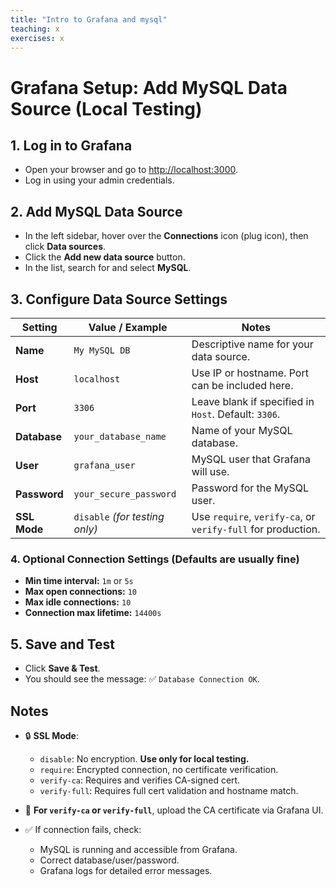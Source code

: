 ```yaml
---
title: "Intro to Grafana and mysql"
teaching: x
exercises: x
---
```



# Grafana Setup: Add MySQL Data Source (Local Testing)

## 1. Log in to Grafana
- Open your browser and go to [http://localhost:3000](http://localhost:3000).
- Log in using your admin credentials.

## 2. Add MySQL Data Source
- In the left sidebar, hover over the **Connections** icon (plug icon), then click **Data sources**.
- Click the **Add new data source** button.
- In the list, search for and select **MySQL**.

## 3. Configure Data Source Settings

| Setting               | Value / Example                  | Notes                                                                 |
|-----------------------|----------------------------------|-----------------------------------------------------------------------|
| **Name**              | `My MySQL DB`                    | Descriptive name for your data source.                                |
| **Host**              | `localhost`                      | Use IP or hostname. Port can be included here.                        |
| **Port**              | `3306`                           | Leave blank if specified in `Host`. Default: `3306`.                  |
| **Database**          | `your_database_name`             | Name of your MySQL database.                                          |
| **User**              | `grafana_user`                   | MySQL user that Grafana will use.                                     |
| **Password**          | `your_secure_password`           | Password for the MySQL user.                                          |
| **SSL Mode**          | `disable` *(for testing only)*   | Use `require`, `verify-ca`, or `verify-full` for production.          |

### 4. Optional Connection Settings (Defaults are usually fine)
- **Min time interval:** `1m` or `5s`
- **Max open connections:** `10`
- **Max idle connections:** `10`
- **Connection max lifetime:** `14400s`

## 5. Save and Test
- Click **Save & Test**.
- You should see the message: ✅ `Database Connection OK`.

## Notes
- 🔒 **SSL Mode**:
  - `disable`: No encryption. **Use only for local testing.**
  - `require`: Encrypted connection, no certificate verification.
  - `verify-ca`: Requires and verifies CA-signed cert.
  - `verify-full`: Requires full cert validation and hostname match.

- 📁 **For `verify-ca` or `verify-full`**, upload the CA certificate via Grafana UI.

- ✅ If connection fails, check:
  - MySQL is running and accessible from Grafana.
  - Correct database/user/password.
  - Grafana logs for detailed error messages.